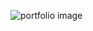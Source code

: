![portfolio image](https://user-images.githubusercontent.com/61209846/172941425-1f3ab2d8-8fcc-4682-bb18-11c45641e2e7.jpg)
